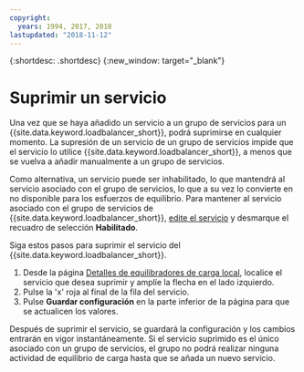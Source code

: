 ```yaml
---
copyright:
  years: 1994, 2017, 2018
lastupdated: "2018-11-12"
---
```


{:shortdesc: .shortdesc}
{:new_window: target="_blank"}

# Suprimir un servicio 

Una vez que se haya añadido un servicio a un grupo de servicios para un {{site.data.keyword.loadbalancer_short}}, podrá suprimirse en cualquier momento. La supresión de un servicio de un grupo de servicios impide que el servicio lo utilice {{site.data.keyword.loadbalancer_short}}, a menos que se vuelva a añadir manualmente a un grupo de servicios. 

Como alternativa, un servicio puede ser inhabilitado, lo que mantendrá al servicio asociado con el grupo de servicios, lo que a su vez lo convierte en no disponible para los esfuerzos de equilibrio. Para mantener al servicio asociado con el grupo de servicios de {{site.data.keyword.loadbalancer_short}}, [edite el servicio](edit-service-load-balancer.html) y desmarque el recuadro de selección **Habilitado**. 

Siga estos pasos para suprimir el servicio del {{site.data.keyword.loadbalancer_short}}.

1. Desde la página [Detalles de equilibradores de carga local](view-all-load-balancers.html), localice el servicio que desea suprimir y amplíe la flecha en el lado izquierdo.
2. Pulse la 'x' roja al final de la fila del servicio.
3. Pulse **Guardar configuración** en la parte inferior de la página para que se actualicen los valores.

Después de suprimir el servicio, se guardará la configuración y los cambios entrarán en vigor instantáneamente. Si el servicio suprimido es el único asociado con un grupo de servicios, el grupo no podrá realizar ninguna actividad de equilibrio de carga hasta que se añada un nuevo servicio.
